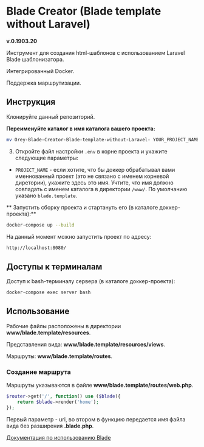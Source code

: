 # Blade Creator (Blade template without Laravel)
**v.0.1903.20**

Инструмент для создания html-шаблонов с использованием Laravel Blade шаблонизатора.

Интегрированный Docker.

Поддержка маршрутизации.

## Инструкция

Клонируйте данный репозиторий.

**Переименуйте каталог в имя каталога вашего проекта:**

```bash
mv Orey-Blade-Creator-Blade-template-without-Laravel- YOUR_PROJECT_NAME
```

3. Откройте файл настройки `.env` в корне проекта и укажите следующие параметры:

* `PROJECT_NAME` - если хотите, что бы доккер обрабатывал вами именнованный проект (это не связано с именем корневой диретории), укажите здесь это имя. Учтите, что имя должно совпадать с именем каталога в директории `/www/`. По умолчанию указано `blade.template`.

** Запустить сборку проекта и стартануть его (в каталоге доккер-проекта):**

```bash
docker-compose up --build
```

На данный момент можно запустить проект по адресу:

```bash
http://localhost:8080/
```

## Доступы к терминалам

Доступ к bash-терминалу сервера (в каталоге доккер-проекта):

```bash
docker-compose exec server bash
```

## Использование

Рабочие файлы расположены в директории **www/blade.template/resources**.

Представления вида: **www/blade.template/resources/views**.

Маршруты: **www/blade.template/routes**.

### Создание маршрута

Маршруты указываются в файле **www/blade.template/routes/web.php**.

```php
$router->get('/', function() use ($blade){
    return $blade->render('home');
});
```

Первый параметр - uri, во втором в функцию передается имя файла вида без разширения **.blade.php**.

[Документация по использованию Blade](https://laravel.com/docs/7.x/blade)